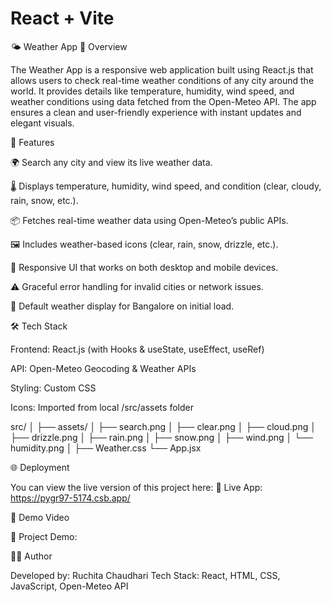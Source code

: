 # React + Vite

🌤️ Weather App
📖 Overview

The Weather App is a responsive web application built using React.js that allows users to check real-time weather conditions of any city around the world.
It provides details like temperature, humidity, wind speed, and weather conditions using data fetched from the Open-Meteo API.
The app ensures a clean and user-friendly experience with instant updates and elegant visuals.


🚀 Features

🌍 Search any city and view its live weather data.

🌡️ Displays temperature, humidity, wind speed, and condition (clear, cloudy, rain, snow, etc.).

📦 Fetches real-time weather data using Open-Meteo’s public APIs.

🖼️ Includes weather-based icons (clear, rain, snow, drizzle, etc.).

📱 Responsive UI that works on both desktop and mobile devices.

⚠️ Graceful error handling for invalid cities or network issues.

🧩 Default weather display for Bangalore on initial load.

🛠️ Tech Stack

Frontend: React.js (with Hooks & useState, useEffect, useRef)

API: Open-Meteo Geocoding & Weather APIs

Styling: Custom CSS

Icons: Imported from local /src/assets folder


src/
│
├── assets/
│   ├── search.png
│   ├── clear.png
│   ├── cloud.png
│   ├── drizzle.png
│   ├── rain.png
│   ├── snow.png
│   ├── wind.png
│   └── humidity.png
│
├── Weather.css
└── App.jsx


🌐 Deployment

You can view the live version of this project here:
🔗 Live App: https://pygr97-5174.csb.app/

📸 Demo Video

🎥 Project Demo: 

🧑‍💻 Author

Developed by: Ruchita Chaudhari
Tech Stack: React, HTML, CSS, JavaScript, Open-Meteo API